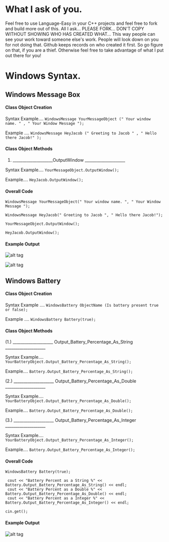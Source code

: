 # What I ask of you.
Feel free to use Language-Easy in your C++ projects and feel free to fork and build more out of this. All I ask... PLEASE FORK... DON'T COPY WITHOUT SHOWING WHO HAS CREATED WHAT... This way people can see your work toward someone else's work. People will look down on you for not doing that. Github keeps records on who created it first. So go figure on that, if you are a thief. Otherwise feel free to take advantage of what I put out there for you!

# Windows Syntax.

## Windows Message Box
#### **Class Object Creation**

Syntax Example.... ```WindowsMessage YourMessageObject (" Your window name. " , " Your Window Message "); ```

Example .... ```WindowsMessage HeyJacob (" Greeting to Jacob " , " Hello there Jacob!" );```

#### **Class Object Methods**

1.  ____________________OutputWindow ____________________

Syntax Example.... ```YourMessageObject.OutputWindow();```

Example.... ```HeyJacob.OutputWindow();```

#### **Overall Code**
    WindowsMessage YourMessageObject(" Your window name. ", " Your Window Message ");

    WindowsMessage HeyJacob(" Greeting to Jacob ", " Hello there Jacob!");

    YourMessageObject.OutputWindow();

    HeyJacob.OutputWindow();

#### **Example Output**
![alt tag](http://i347.photobucket.com/albums/p468/Jacob_Muncy_0/Capture5_zpsvyve8prw.png)

![alt tag](http://i347.photobucket.com/albums/p468/Jacob_Muncy_0/Capture6_zpswjey0quk.png)
## Windows Battery
#### **Class Object Creation**

Syntax Example .... ```WindowsBattery ObjectName (Is battery present true or false);```

Example .... ```WindowsBattery Battery(true);```

#### **Class Object Methods**

(1.)  ____________________ Output_Battery_Percentage_As_String ____________________

Syntax Example.... ```YourBatteryObject.Output_Battery_Percentage_As_String();```

Example.... ```Battery.Output_Battery_Percentage_As_String();```

(2.)  ____________________ Output_Battery_Percentage_As_Double ____________________

Syntax Example.... ```YourBatteryObject.Output_Battery_Percentage_As_Double();```

Example.... ```Battery.Output_Battery_Percentage_As_Double();```

(3.)  ____________________ Output_Battery_Percentage_As_Integer ____________________

Syntax Example.... ```YourBatteryObject.Output_Battery_Percentage_As_Integer();```

Example.... ```Battery.Output_Battery_Percentage_As_Integer();```

#### **Overall Code**

    WindowsBattery Battery(true);
  
	 cout << "Battery Percent as a String %" << Battery.Output_Battery_Percentage_As_String() << endl;
	 cout << "Battery Percent as a Double %" << Battery.Output_Battery_Percentage_As_Double() << endl;
	 cout << "Battery Percent as a Integer %" << Battery.Output_Battery_Percentage_As_Integer() << endl;
	
    cin.get();
    
#### **Example Output**
![alt tag](http://i347.photobucket.com/albums/p468/Jacob_Muncy_0/Capture8_zpsn5wiibkr.png)
